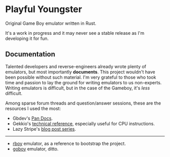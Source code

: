 # Playful Youngster

Original Game Boy emulator written in Rust.

It's a work in progress and it may never see a stable release as I'm developing it for fun.

## Documentation

Talented developers and reverse-engineers already wrote plenty of emulators, but most importantly **documents**. This project wouldn't have been possible without such material. I'm very grateful to those who took time and passion to lay the ground for writing emulators to us non-experts. Writing emulators is difficult, but in the case of the Gameboy, it's _less_ difficult.

Among sparse forum threads and question/answer sessions, these are the resources I used the most:

- Gbdev's [Pan Docs](https://gbdev.io/pandocs).
- Gekkio's [technical reference](https://gekkio.fi/files/gb-docs/gbctr.pdf), especially useful for CPU instructions.
- Lazy Stripe's [blog post series](https://blog.tigris.fr/2019/07/06/writing-an-emulator-its-all-about-the-journey/).
---
- [rboy](https://github.com/mvdnes/rboy) emulator, as a reference to bootstrap the project.
- [goboy](https://github.com/Humpheh/goboy) emulator, ditto.
